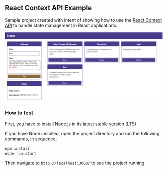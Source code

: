 ## React Context API Example

Sample project created with intent of showing how to use the [React Context API](https://reactjs.org/docs/context.html) to handle state management in React applications.

![Application running](https://raw.githubusercontent.com/evgomes/react-context-api/master/images/app.png "Application running")

### How to test

First, you have to install [Node.js](https://nodejs.org/en/download/) in its latest stable version (LTS).

If you have Node installed, open the project directory and run the following commands, in sequence:

```
npm install
node run start
```

Then navigate to `http://localhost:3000/` to see the project running.
